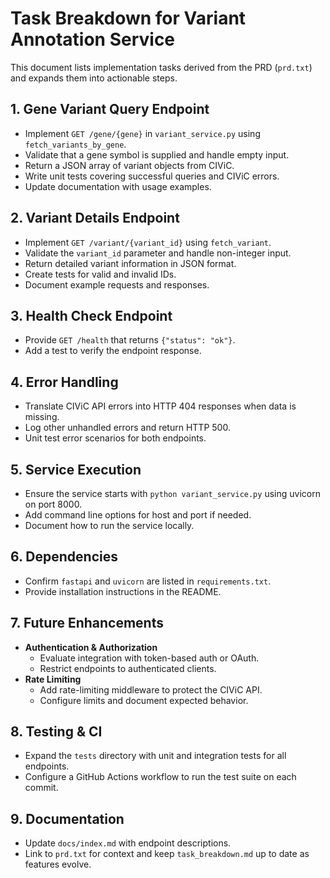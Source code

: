 # Task Breakdown for Variant Annotation Service

This document lists implementation tasks derived from the PRD (`prd.txt`) and expands them into actionable steps.

## 1. Gene Variant Query Endpoint
- Implement `GET /gene/{gene}` in `variant_service.py` using `fetch_variants_by_gene`.
- Validate that a gene symbol is supplied and handle empty input.
- Return a JSON array of variant objects from CIViC.
- Write unit tests covering successful queries and CIViC errors.
- Update documentation with usage examples.

## 2. Variant Details Endpoint
- Implement `GET /variant/{variant_id}` using `fetch_variant`.
- Validate the `variant_id` parameter and handle non-integer input.
- Return detailed variant information in JSON format.
- Create tests for valid and invalid IDs.
- Document example requests and responses.

## 3. Health Check Endpoint
- Provide `GET /health` that returns `{"status": "ok"}`.
- Add a test to verify the endpoint response.

## 4. Error Handling
- Translate CIViC API errors into HTTP 404 responses when data is missing.
- Log other unhandled errors and return HTTP 500.
- Unit test error scenarios for both endpoints.

## 5. Service Execution
- Ensure the service starts with `python variant_service.py` using uvicorn on port 8000.
- Add command line options for host and port if needed.
- Document how to run the service locally.

## 6. Dependencies
- Confirm `fastapi` and `uvicorn` are listed in `requirements.txt`.
- Provide installation instructions in the README.

## 7. Future Enhancements
- **Authentication & Authorization**
  - Evaluate integration with token-based auth or OAuth.
  - Restrict endpoints to authenticated clients.
- **Rate Limiting**
  - Add rate-limiting middleware to protect the CIViC API.
  - Configure limits and document expected behavior.

## 8. Testing & CI
- Expand the `tests` directory with unit and integration tests for all endpoints.
- Configure a GitHub Actions workflow to run the test suite on each commit.

## 9. Documentation
- Update `docs/index.md` with endpoint descriptions.
- Link to `prd.txt` for context and keep `task_breakdown.md` up to date as features evolve.

